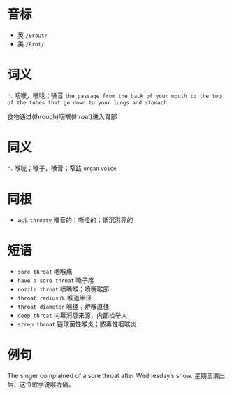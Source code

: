 # 音标

- 英 `/θrəut/`
- 美 `/θrot/`

# 词义

n. 咽喉，喉咙；嗓音
`the passage from the back of your mouth to the top of the tubes that go down to your lungs and stomach`



食物通过(through)咽喉(throat)进入胃部

# 同义

n. 喉咙；嗓子，嗓音；窄路
`organ` `voice`

# 同根

- adj. `throaty` 喉音的；嘶哑的；低沉洪亮的

# 短语

- `sore throat` 咽喉痛
- `have a sore throat` 嗓子疼
- `nozzle throat` 喷嘴喉；喷嘴喉部
- `throat radius` n. 喉道半径
- `throat diameter` 喉径；炉喉直径
- `deep throat` 内幕消息来源，内部检举人
- `strep throat` 链球菌性喉炎；脓毒性咽喉炎

# 例句

The singer complained of a sore throat after Wednesday’s show.
星期三演出后，这位歌手说喉咙痛。


